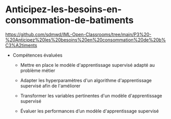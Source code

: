 # Anticipez-les-besoins-en-consommation-de-batiments

https://github.com/sdmwd/IML-Open-Classrooms/tree/main/P3%20-%20Anticipez%20les%20besoins%20en%20consommation%20de%20b%C3%A2timents

 - Compétences évaluées
 
   - Mettre en place le modèle d'apprentissage supervisé adapté au problème métier
   
   - Adapter les hyperparamètres d'un algorithme d'apprentissage supervisé afin de l'améliorer
   
   - Transformer les variables pertinentes d'un modèle d'apprentissage supervisé
   
   - Évaluer les performances d’un modèle d'apprentissage supervisé
